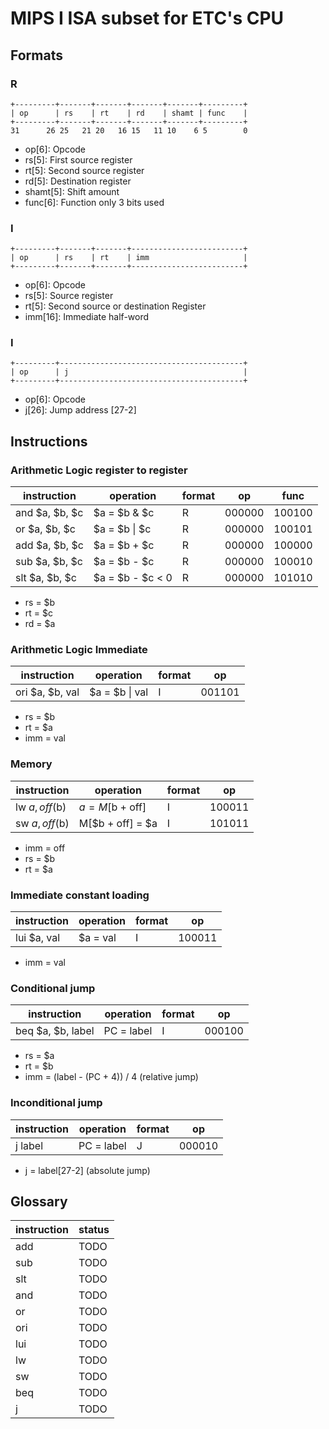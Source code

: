# MIPS I ISA subset for ETC's CPU

## Formats

### R

```
+---------+-------+-------+-------+-------+---------+
| op      | rs    | rt    | rd    | shamt | func    |
+---------+-------+-------+-------+-------+---------+
31      26 25   21 20   16 15   11 10    6 5        0
```

 - op[6]: Opcode
 - rs[5]: First source register
 - rt[5]: Second source register
 - rd[5]: Destination register
 - shamt[5]: Shift amount
 - func[6]: Function only 3 bits used

### I

```
+---------+-------+-------+-------------------------+
| op      | rs    | rt    | imm                     |
+---------+-------+-------+-------------------------+
```

 - op[6]: Opcode
 - rs[5]: Source register
 - rt[5]: Second source or destination Register
 - imm[16]: Immediate half-word

### I

```
+---------+-----------------------------------------+
| op      | j                                       |
+---------+-----------------------------------------+
```

 - op[6]: Opcode
 - j[26]: Jump address [27-2]

## Instructions

### Arithmetic Logic register to register

| instruction     | operation        | format | op     | func   |
|-----------------|------------------|--------|--------|--------|
| and $a, $b, $c  | $a = $b & $c     | R      | 000000 | 100100 |
| or  $a, $b, $c  | $a = $b \| $c    | R      | 000000 | 100101 |
| add $a, $b, $c  | $a = $b + $c     | R      | 000000 | 100000 |
| sub $a, $b, $c  | $a = $b - $c     | R      | 000000 | 100010 |
| slt $a, $b, $c  | $a = $b - $c < 0 | R      | 000000 | 101010 |

 - rs = $b
 - rt = $c
 - rd = $a

### Arithmetic Logic Immediate

| instruction     | operation        | format | op     |
|-----------------|------------------|--------|--------|
| ori $a, $b, val | $a = $b \| val   | I      | 001101 |

 - rs = $b
 - rt = $a
 - imm = val

### Memory

| instruction     | operation        | format | op     |
|-----------------|------------------|--------|--------|
| lw  $a, off($b) | $a = M[$b + off] | I      | 100011 |
| sw  $a, off($b) | M[$b + off] = $a | I      | 101011 |

 - imm = off
 - rs = $b
 - rt = $a

### Immediate constant loading

| instruction     | operation        | format | op     |
|-----------------|------------------|--------|--------|
| lui $a, val     | $a = val         | I      | 100011 |

 - imm = val

### Conditional jump

| instruction       | operation        | format | op     |
|-------------------|------------------|--------|--------|
| beq $a, $b, label | PC = label       | I      | 000100 |

 - rs = $a
 - rt = $b
 - imm = (label - (PC + 4)) / 4 (relative jump)

### Inconditional jump

| instruction     | operation        | format | op     |
|-----------------|------------------|--------|--------|
| j label         | PC = label       | J      | 000010 | 

 - j = label[27-2] (absolute jump)


## Glossary

| instruction | status |
|-------------|--------|
| add         | TODO   |
| sub         | TODO   |
| slt         | TODO   |
| and         | TODO   |
| or          | TODO   |
| ori         | TODO   |
| lui         | TODO   |
| lw          | TODO   |
| sw          | TODO   |
| beq         | TODO   |
| j           | TODO   |
